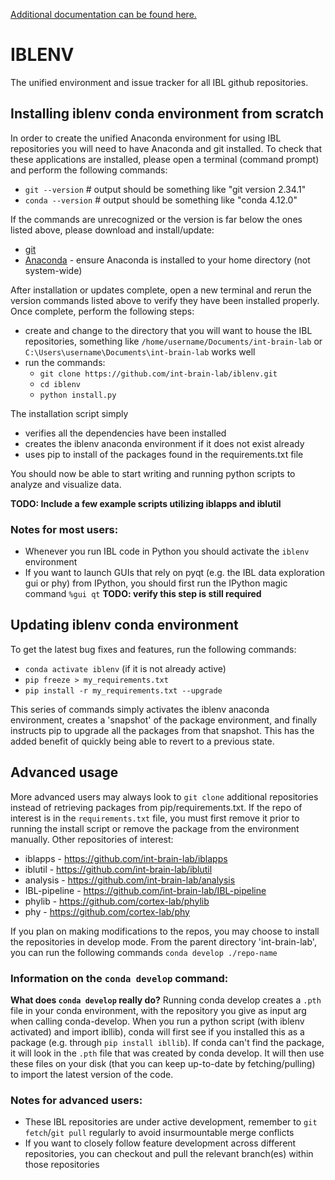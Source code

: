 [Additional documentation can be found here.](https://int-brain-lab.github.io/iblenv/)

# IBLENV
The unified environment and issue tracker for all IBL github repositories.

## Installing iblenv conda environment from scratch
In order to create the unified Anaconda environment for using IBL repositories you will need to have Anaconda and git installed. 
To check that these applications are installed, please open a terminal (command prompt) and perform the following commands:
* `git --version` # output should be something like "git version 2.34.1"
* `conda --version` # output should be something like "conda 4.12.0"


If the commands are unrecognized or the version is far below the ones listed above, please download and install/update:
* [git](https://git-scm.com/downloads)
* [Anaconda](https://www.anaconda.com/distribution/#download-section) - ensure Anaconda is installed to your home directory (not 
  system-wide)

After installation or updates complete, open a new terminal and rerun the version commands listed above to verify they have 
been installed properly. Once complete, perform the following steps:
* create and change to the directory that you will want to house the IBL repositories, something like 
`/home/username/Documents/int-brain-lab` or `C:\Users\username\Documents\int-brain-lab` works well
* run the commands:
  * `git clone https://github.com/int-brain-lab/iblenv.git`
  * `cd iblenv`
  * `python install.py`

The installation script simply
* verifies all the dependencies have been installed
* creates the iblenv anaconda environment if it does not exist already
* uses pip to install of the packages found in the requirements.txt file

You should now be able to start writing and running python scripts to analyze and visualize data. 

**TODO: Include a few example scripts utilizing iblapps and iblutil**

### Notes for most users:
* Whenever you run IBL code in Python you should activate the `iblenv` environment
* If you want to launch GUIs that rely on pyqt (e.g. the IBL data exploration gui or phy) from IPython, you should first run the 
IPython magic command `%gui qt` **TODO: verify this step is still required**

## Updating iblenv conda environment
To get the latest bug fixes and features, run the following commands:
* `conda activate iblenv` (if it is not already active)
* `pip freeze > my_requirements.txt`
* `pip install -r my_requirements.txt --upgrade`

This series of commands simply activates the iblenv anaconda environment, creates a 'snapshot' of the package environment, and 
finally instructs pip to upgrade all the packages from that snapshot. This has the added benefit of quickly being able to revert
to a previous state.

## Advanced usage
More advanced users may always look to `git clone` additional repositories instead of retrieving packages from 
pip/requirements.txt. If the repo of interest is in the `requirements.txt` file, you must first remove it prior to running the 
install script or remove the package from the environment manually. Other repositories of interest:
* iblapps - https://github.com/int-brain-lab/iblapps
* iblutil - https://github.com/int-brain-lab/iblutil
* analysis - https://github.com/int-brain-lab/analysis
* IBL-pipeline - https://github.com/int-brain-lab/IBL-pipeline
* phylib - https://github.com/cortex-lab/phylib
* phy - https://github.com/cortex-lab/phy

If you plan on making modifications to the repos, you may choose to install the repositories in develop mode. From the parent 
directory 'int-brain-lab', you can run the following commands `conda develop ./repo-name`

### Information on the `conda develop` command:
**What does `conda develop` really do?** Running conda develop creates a `.pth` file in your conda environment, with the 
repository you give as input arg when calling conda-develop. When you run a python script (with iblenv activated) and import 
ibllib), conda will first see if you installed this as a package (e.g. through `pip install ibllib`). If conda can't find the 
package, it will look in the `.pth` file that was created by conda develop. It will then use these files on your disk (that you 
can keep up-to-date by fetching/pulling) to import the latest version of the code.

### Notes for advanced users:
* These IBL repositories are under active development, remember to `git fetch`/`git pull` regularly to avoid insurmountable merge 
conflicts
* If you want to closely follow feature development across different repositories, you can checkout and pull the relevant
branch(es) within those repositories
